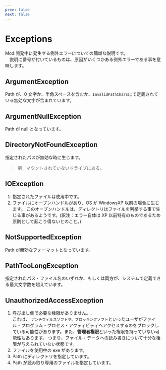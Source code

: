 ```yaml
---
prev: false
next: false
---
```


# Exceptions

Mod 開発中に発生する例外エラーについての簡単な説明です。  
　説明に番号が付いているものは、原因がいくつかある例外エラーである事を意味します。

## ArgumentException

Path が、0 文字か、半角スペースを含むか、`InvalidPathChars`にて定義されている無効な文字が含まれています。

## ArgumentNullException

Path が null となっています。

## DirectoryNotFoundException

指定されたパスが無効な時に生じます。

> 例：マウントされていないドライブにある。

## IOException

1. 指定されたファイルは使用中です。
2. ファイルにオープンハンドルがあり、OS が WindowsXP 以前の場合に生じます。 このオープンハンドルは、ディレクトリはファイルを列挙する事で生じる事があるようです。(訳注：エラー自体は XP 以前特有のものであるため原則として起こり得ないとのこと。)

## NotSupportedException

Path が無効なフォーマットとなっています。

## PathTooLongException

指定されたパス・ファイル名のいずれか、もしくは両方が、システムで定義できる最大文字数を超えています。

## UnauthorizedAccessException

1. 呼び出し側で必要な権限がありません。.  
   これは、 `アンチウィルスソフトや、ブロッキングソフト`といったユーザがファイル・プログラム・プロセス・アクティビティへアクセスするのをブロックしている可能性があります。また、**管理者権限**といった権限を持っていない可能性もあります。 つまり、ファイル・データへの読み書きについて十分な権限が与えられていない状態です。
2. ファイルを使用中の exe があります。
3. Path にディレクトリを指定しています。
4. Path が読み取り専用のファイルを指定しています。
